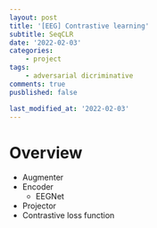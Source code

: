 ```yaml
---
layout: post
title: '[EEG] Contrastive learning'
subtitle: SeqCLR
date: '2022-02-03'
categories:
    - project
tags:
    - adversarial dicriminative
comments: true
pusblished: false

last_modified_at: '2022-02-03'
---
```


# Overview

* Augmenter
* Encoder
    - EEGNet
* Projector
* Contrastive loss function